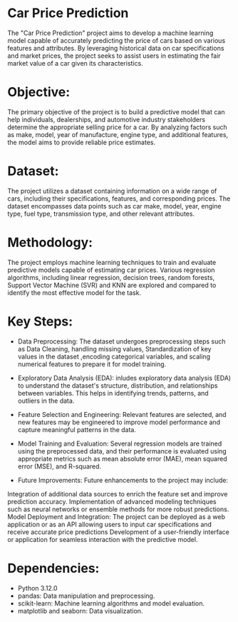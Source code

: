 # Car Price Prediction #

The "Car Price Prediction" project aims to develop a machine learning model capable of accurately predicting the price of cars based on various features and attributes. By leveraging historical data on car specifications and market prices, the project seeks to assist users in estimating the fair market value of a car given its characteristics.

# Objective:

The primary objective of the project is to build a predictive model that can help individuals, dealerships, and automotive industry stakeholders determine the appropriate selling price for a car. By analyzing factors such as make, model, year of manufacture, engine type, and additional features, the model aims to provide reliable price estimates.

# Dataset:

The project utilizes a dataset containing information on a wide range of cars, including their specifications, features, and corresponding prices. The dataset encompasses data points such as car make, model, year, engine type, fuel type, transmission type, and other relevant attributes.

# Methodology:

The project employs machine learning techniques to train and evaluate predictive models capable of estimating car prices. Various regression algorithms, including linear regression, decision trees, random forests, Support Vector Machine (SVR) and KNN are explored and compared to identify the most effective model for the task.

# Key Steps:

* Data Preprocessing: The dataset undergoes preprocessing steps such as Data Cleaning, handling missing values, Standardization of key values in the dataset ,encoding categorical variables, and scaling numerical features to prepare it for model training.

* Exploratory Data Analysis (EDA): inludes exploratory data analysis (EDA) to understand the dataset's structure, distribution, and relationships between variables. This helps in identifying trends, patterns, and outliers in the data.

* Feature Selection and Engineering: Relevant features are selected, and new features may be engineered to improve model performance and capture meaningful patterns in the data.

* Model Training and Evaluation: Several regression models are trained using the preprocessed data, and their performance is evaluated using appropriate metrics such as mean absolute error (MAE), mean squared error (MSE), and R-squared.

* Future Improvements:
Future enhancements to the project may include:

Integration of additional data sources to enrich the feature set and improve prediction accuracy.
Implementation of advanced modeling techniques such as neural networks or ensemble methods for more robust predictions.
Model Deployment and Integration: The project can be deployed as a web application or as an API allowing users to input car specifications and receive accurate price predictions
Development of a user-friendly interface or application for seamless interaction with the predictive model.

# Dependencies:

* Python 3.12.0
* pandas: Data manipulation and preprocessing.
* scikit-learn: Machine learning algorithms and model evaluation.
* matplotlib and seaborn: Data visualization.
